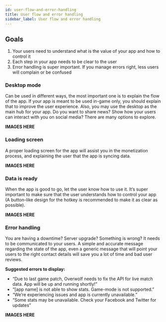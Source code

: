 ```yaml
---
id: user-flow-and-error-handling
title: User flow and error handling
sidebar_label: User flow and error handling
---
```


## Goals

1. Your users need to understand what is the value of your app and how to control it
2. Each step in your app needs to be clear to the user
3. Error handling is super important. If you manage errors right, less users will complain or be confused

### Desktop mode

Can be used in different ways, the most important one is to explain the flow of the app. If your app is meant to be used in-game only, you should explain that to improve the user experience.
Also, you may use the desktop as the main hub for your app. Do you want to share news? Show how your users can interact with you on social media? There are many options to explore.

**IMAGES HERE**


### Loading screen

A proper loading screen for the app will assist you in the monetization process, and explaining the user that the app is syncing data.

**IMAGES HERE**

### Data is ready

When the app is good to go, let the user know how to use it. It’s super important to make sure that the user understands how to control your app (A button-like design for the hotkey is recommended to make it as clear as possible).

**IMAGES HERE**

### Error handling

You are having a downtime? Server upgrade? Something is wrong? It needs to be communicated to your users. A simple and accurate message regarding the state of the app, even a generic message that will point your users to the right contact details will save you a lot of time and bad user reviews.

**Suggested errors to display:**

* “Due to last game patch, Overwolf needs to fix the API for live match data. App will be up and running shortly!”
* “[app name] is not able to show stats. Game-mode is not supported.”
* “We’re experiencing issues and app is currently unavailable.”
* “Some stats may be unavailable. Check your Facebook and Twitter for updates”

**IMAGES HERE**
